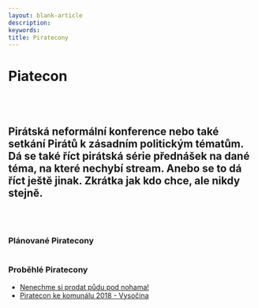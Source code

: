 ```yaml
---
layout: blank-article
description: 
keywords: 
title: Piratecony
---
```


<div class="pce-hero pce-hero--entry">
    <div class="pce-hero__content">
        <h1 class="c-page-title">Piatecon</h1><br><br>
        <h2 class="t-h4-alt">Pirátská neformální konference nebo také setkání Pirátů k zásadním politickým tématům. Dá se také říct pirátská série přednášek na dané téma, na které nechybí stream. Anebo se to dá říct ještě jinak. Zkrátka jak kdo chce, ale nikdy stejně.</h2>
    </div>
</div>
<br>
<br>
<div class="row o-section-block c-emphasized-text">
    <div class="medium-12 large-12 columns">
        <section class="o-section">
            <div class="o-secion-header o-section-header--bordered">
                <h3 class="o-section__heading t-h4-super">Plánované Piratecony</h3>
            </div>
            <div class="u-1margin--top">
                <ul>                      
                </ul>
            </div>
        </section>
    </div>
    <div class="medium-12 large-12 columns">
        <section class="o-section">
            <div class="o-secion-header o-section-header--bordered">
                <h3 class="o-section__heading t-h4-super">Proběhlé Piratecony</h3>
            </div>
            <div class="u-1margin--top">
                <ul>
                    <li><a href="https://vysocina.pirati.cz/cinnost/piratecon/2019-nenechme_si_prodat_pudu_pod_nohama.html">Nenechme si prodat půdu pod nohama!</a></li>    
                    <li><a href="https://vysocina.pirati.cz/cinnost/piratecon/2018-piratecon_ke_komunalu_vysocina.html">Piratecon ke komunálu 2018 - Vysočina</a></li>                    
                </ul>
            </div>
        </section>
    </div>
</div>
